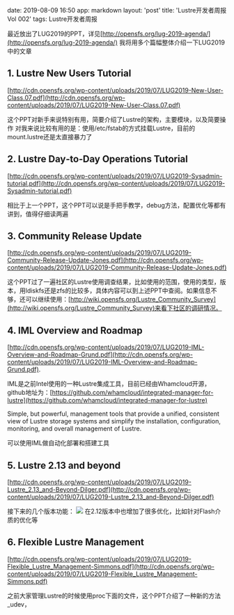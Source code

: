 date: 2019-08-09 16:50
app: markdown
layout: 'post'
title: 'Lustre开发者周报Vol 002'
tags: Lustre开发者周报

最近放出了LUG2019的PPT，详见[http://opensfs.org/lug-2019-agenda/](http://opensfs.org/lug-2019-agenda/)
我将用多个篇幅整体介绍一下LUG2019中的文章
## 1. Lustre New Users Tutorial 
[http://cdn.opensfs.org/wp-content/uploads/2019/07/LUG2019-New-User-Class.07.pdf](http://cdn.opensfs.org/wp-content/uploads/2019/07/LUG2019-New-User-Class.07.pdf)    
  
这个PPT对新手来说特别有用，简要介绍了Lustre的架构，主要模块，以及简要操作
对我来说比较有用的是：使用/etc/fstab的方式挂载Lustre，目前的mount.lustre还是太直接暴力了

## 2. Lustre Day‐to‐Day Operations Tutorial
[http://cdn.opensfs.org/wp-content/uploads/2019/07/LUG2019-Sysadmin-tutorial.pdf](http://cdn.opensfs.org/wp-content/uploads/2019/07/LUG2019-Sysadmin-tutorial.pdf)      

相比于上一个PPT，这个PPT可以说是手把手教学，debug方法，配置优化等都有讲到，值得仔细读两遍

## 3. Community Release Update 
[http://cdn.opensfs.org/wp-content/uploads/2019/07/LUG2019-Community-Release-Update-Jones.pdf](http://cdn.opensfs.org/wp-content/uploads/2019/07/LUG2019-Community-Release-Update-Jones.pdf)      

这个PPT过了一遍社区的Lustre使用调查结果，比如使用的范围，使用的类型，版本，用ldiskfs还是zfs的比较多，具体内容可以到上述PPT中查阅。如果信息不够，还可以继续使用：[http://wiki.opensfs.org/Lustre_Community_Survey](http://wiki.opensfs.org/Lustre_Community_Survey)来看下社区的调研情况。

## 4.  IML Overview and Roadmap
[http://cdn.opensfs.org/wp-content/uploads/2019/07/LUG2019-IML-Overview-and-Roadmap-Grund.pdf](http://cdn.opensfs.org/wp-content/uploads/2019/07/LUG2019-IML-Overview-and-Roadmap-Grund.pdf).   

IML是之前Intel使用的一种Lustre集成工具，目前已经由Whamcloud开源，github地址为：[https://github.com/whamcloud/integrated-manager-for-lustre](https://github.com/whamcloud/integrated-manager-for-lustre)  

Simple, but powerful, management tools that provide a unified, consistent view of Lustre storage systems and simplify the installation, configuration, monitoring, and overall management of Lustre.  

可以使用IML做自动化部署和搭建工具


## 5.  Lustre 2.13 and beyond
[http://cdn.opensfs.org/wp-content/uploads/2019/07/LUG2019-Lustre_2.13_and-Beyond-Dilger.pdf](http://cdn.opensfs.org/wp-content/uploads/2019/07/LUG2019-Lustre_2.13_and-Beyond-Dilger.pdf)

接下来的几个版本功能：
![](./_image/2019-08-09/2019-08-19-20-36-59.png)
在2.12版本中也增加了很多优化，比如针对Flash介质的优化等  

## 6. Flexible Lustre Management
[http://cdn.opensfs.org/wp-content/uploads/2019/07/LUG2019-Flexible_Lustre_Management-Simmons.pdf](http://cdn.opensfs.org/wp-content/uploads/2019/07/LUG2019-Flexible_Lustre_Management-Simmons.pdf)   

之前大家管理Lustre的时候使用proc下面的文件，这个PPT介绍了一种新的方法_udev，
































